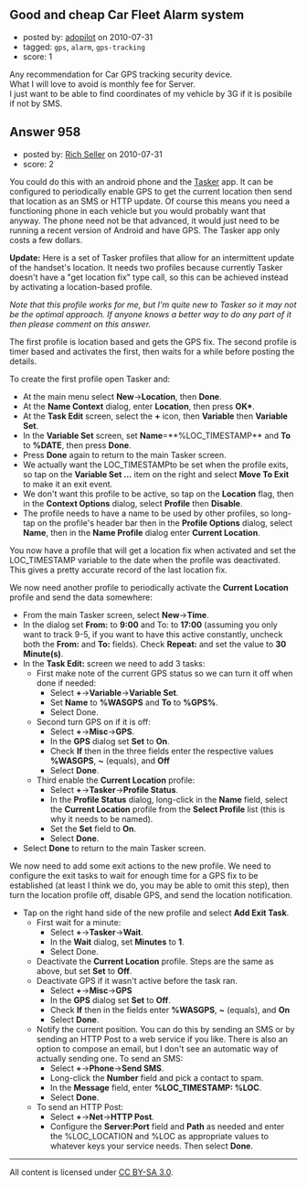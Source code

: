 ## Good and cheap Car Fleet Alarm system

- posted by: [adopilot](https://stackexchange.com/users/-1/583-adopilot) on 2010-07-31
- tagged: `gps`, `alarm`, `gps-tracking`
- score: 1

<p>Any recommendation for Car GPS tracking security device.<br>
What I will love to avoid is monthly fee for Server.<br>
I just want to be able to find coordinates of my vehicle  by 3G if it is posibile if not by SMS.</p>



## Answer 958

- posted by: [Rich Seller](https://stackexchange.com/users/-1/68-rich-seller) on 2010-07-31
- score: 2

<p>You could do this with an android phone and the <a href="http://tasker.dinglisch.net/" rel="nofollow">Tasker</a> app. It can be configured to periodically enable GPS to get the current location then send that location as an SMS or HTTP update. Of course this means you need a functioning phone in each vehicle but you would probably want that anyway. The phone need not be that advanced, it would just need to be running a recent version of Android and have GPS. The Tasker app only costs a few dollars.</p>

<p><strong>Update:</strong> Here is a set of Tasker profiles that allow for an intermittent update of the handset's location. It needs two profiles because currently Tasker doesn't have a "get location fix" type call, so this can be achieved instead by activating a location-based profile. </p>

<p><em>Note that this profile works for me, but I'm quite new to Tasker so it may not be the optimal approach. If anyone knows a better way to do any part of it then please comment on this answer.</em></p>

<p>The first profile is location based and gets the GPS fix. The second profile is timer based and activates the first, then waits for a while before posting the details.</p>

<p>To create the first profile open Tasker and:</p>

<ul>
<li>At the main menu select <strong>New</strong>-><strong>Location</strong>, then <strong>Done</strong>.</li>
<li>At the <strong>Name Context</strong> dialog, enter <strong>Location</strong>, then press <strong>OK*</strong>.</li>
<li>At the <strong>Task Edit</strong> screen, select the <strong>+</strong> icon, then <strong>Variable</strong> then <strong>Variable Set</strong>.</li>
<li>In the <strong>Variable Set</strong> screen, set <strong>Name</strong>=**%LOC_TIMESTAMP** and <strong>To</strong> to <strong>%DATE</strong>, then press <strong>Done</strong>.</li>
<li>Press <strong>Done</strong> again to return to the main Tasker screen.</li>
<li>We actually want the LOC_TIMESTAMPto be set when the profile exits, so tap on the <strong>Variable Set ...</strong> item on the right and select <strong>Move To Exit</strong> to make it an exit event.</li>
<li>We don't want this profile to be active, so tap on the <strong>Location</strong> flag, then in the <strong>Context Options</strong> dialog, select <strong>Profile</strong> then <strong>Disable</strong>.</li>
<li>The profile needs to have a name to be used by other profiles, so long-tap on the profile's header bar then in the <strong>Profile Options</strong> dialog, select <strong>Name</strong>, then in the <strong>Name Profile</strong> dialog enter <strong>Current Location</strong>.</li>
</ul>

<p>You now have a profile that will get a location fix when activated and set the LOC_TIMESTAMP variable to the date when the profile was deactivated. This gives a pretty accurate record of the last location fix.</p>

<p>We now need another profile to periodically activate the <strong>Current Location</strong> profile and send the data somewhere:</p>

<ul>
<li>From the main Tasker screen, select <strong>New</strong>-><strong>Time</strong>.</li>
<li>In the dialog set <strong>From:</strong> to <strong>9:00</strong> and To: to <strong>17:00</strong> (assuming you only want to track 9-5, if you want to have this active constantly, uncheck both the <strong>From:</strong> and <strong>To:</strong> fields). Check <strong>Repeat:</strong> and set the value to <strong>30 Minute(s)</strong>.</li>
<li>In the <strong>Task Edit:</strong> screen we need to add 3 tasks:
<ul>
<li>First make note of the current GPS status so we can turn it off when done if needed:
<ul>
<li>Select <strong>+</strong>-><strong>Variable</strong>-><strong>Variable Set</strong>.</li>
<li>Set <strong>Name</strong> to <strong>%WASGPS</strong> and <strong>To</strong> to <strong>%GPS%</strong>.</li>
<li>Select Done.</li>
</ul></li>
<li>Second turn GPS on if it is off:
<ul>
<li>Select <strong>+</strong>-><strong>Misc</strong>-><strong>GPS</strong>.</li>
<li>In the <strong>GPS</strong> dialog set <strong>Set</strong> to <strong>On</strong>.</li>
<li>Check <strong>If</strong> then in the three fields enter the respective values <strong>%WASGPS</strong>, <strong>~</strong> (equals), and <strong>Off</strong></li>
<li>Select <strong>Done</strong>.</li>
</ul></li>
<li>Third enable the <strong>Current Location</strong> profile:
<ul>
<li>Select <strong>+</strong>-><strong>Tasker</strong>-><strong>Profile Status</strong>.</li>
<li>In the <strong>Profile Status</strong> dialog, long-click in the <strong>Name</strong> field, select the <strong>Current Location</strong> profile from the <strong>Select Profile</strong> list (this is why it needs to be named).</li>
<li>Set the <strong>Set</strong> field to <strong>On</strong>.</li>
<li>Select <strong>Done</strong>.</li>
</ul></li>
</ul></li>
<li>Select <strong>Done</strong> to return to the main Tasker screen.</li>
</ul>

<p>We now need to add some exit actions to the new profile. We need to configure the exit tasks to wait for enough time for a GPS fix to be established (at least I think we do, you may be able to omit this step), then turn the location profile off, disable GPS, and send the location notification.</p>

<ul>
<li>Tap on the right hand side of the new profile and select <strong>Add Exit Task</strong>.
<ul>
<li>First wait for a minute:
<ul>
<li>Select <strong>+</strong>-><strong>Tasker</strong>-><strong>Wait</strong>.</li>
<li>In the <strong>Wait</strong> dialog, set <strong>Minutes</strong> to <strong>1</strong>.</li>
<li>Select Done.</li>
</ul></li>
<li>Deactivate the <strong>Current Location</strong> profile. Steps are the same as above, but set <strong>Set</strong> to <strong>Off</strong>.</li>
<li>Deactivate GPS if it wasn't active before the task ran.
<ul>
<li>Select <strong>+</strong>-><strong>Misc</strong>-><strong>GPS</strong></li>
<li>In the <strong>GPS</strong> dialog set <strong>Set</strong> to <strong>Off</strong>.</li>
<li>Check <strong>If</strong> then in the fields enter <strong>%WASGPS</strong>, <strong>~</strong> (equals), and <strong>On</strong></li>
<li>Select <strong>Done</strong>.</li>
</ul></li>
<li>Notify the current position. You can do this by sending an SMS or by sending an HTTP Post to a web service if you like. There is also an option to compose an email, but I don't see an automatic way of actually sending one. To send an SMS:
<ul>
<li>Select <strong>+</strong>-><strong>Phone</strong>-><strong>Send SMS</strong>.</li>
<li>Long-click the <strong>Number</strong> field and pick a contact to spam.</li>
<li>In the <strong>Message</strong> field, enter <strong>%LOC_TIMESTAMP: %LOC</strong>.</li>
<li>Select <strong>Done</strong>.</li>
</ul></li>
<li>To send an HTTP Post:
<ul>
<li>Select <strong>+</strong>-><strong>Net</strong>-><strong>HTTP Post</strong>.</li>
<li>Configure the <strong>Server:Port</strong> field and <strong>Path</strong> as needed and enter the %LOC_LOCATION and %LOC as appropriate values to whatever keys your service needs. Then select <strong>Done</strong>.</li>
</ul></li>
</ul></li>
</ul>




---

All content is licensed under [CC BY-SA 3.0](https://creativecommons.org/licenses/by-sa/3.0/).
